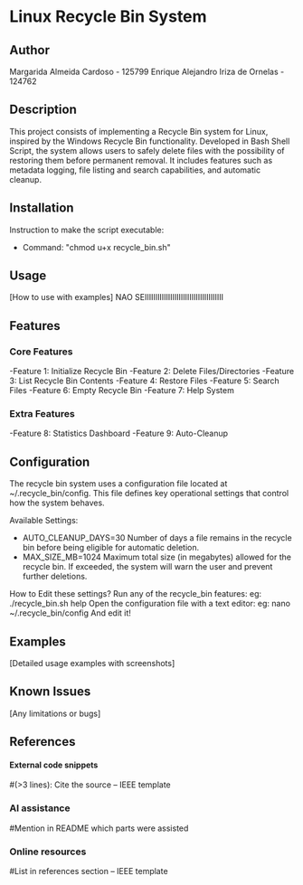 # Linux Recycle Bin System

## Author
Margarida Almeida Cardoso - 125799
Enrique Alejandro Iriza de Ornelas - 124762

## Description
This project consists of implementing a Recycle Bin system for Linux, inspired by the Windows Recycle Bin functionality. Developed in Bash Shell Script, the system allows users to safely delete files with the possibility of restoring them before permanent removal. It includes features such as metadata logging, file listing and search capabilities, and automatic cleanup.

## Installation
Instruction to make the script executable:
- Command: "chmod u+x recycle_bin.sh"

## Usage
[How to use with examples] NAO SEIIIIIIIIIIIIIIIIIIIIIIIIIIIIIIIIIIIII

## Features
### Core Features
-Feature 1: Initialize Recycle Bin
-Feature 2: Delete Files/Directories
-Feature 3: List Recycle Bin Contents
-Feature 4: Restore Files
-Feature 5: Search Files
-Feature 6: Empty Recycle Bin
-Feature 7: Help System
### Extra Features
-Feature 8: Statistics Dashboard
-Feature 9: Auto-Cleanup

## Configuration
The recycle bin system uses a configuration file located at ~/.recycle_bin/config. This file defines key operational settings that control how the system behaves.

Available Settings:
- AUTO_CLEANUP_DAYS=30 Number of days a file remains in the recycle bin before being eligible for automatic deletion.
- MAX_SIZE_MB=1024 Maximum total size (in megabytes) allowed for the recycle bin. If exceeded, the system will warn the user and prevent further deletions.

How to Edit these settings?
Run any of the recycle_bin features:
eg: ./recycle_bin.sh help
Open the configuration file with a text editor:
eg: nano ~/.recycle_bin/config
And edit it!


## Examples
[Detailed usage examples with screenshots]

## Known Issues
[Any limitations or bugs]

## References
#### External code snippets
#(>3 lines): Cite the source – IEEE template
### AI assistance
#Mention in README which parts were assisted
### Online resources
#List in references section – IEEE template
